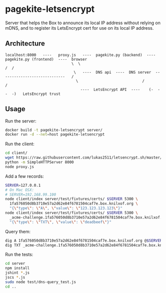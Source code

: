 # pagekite-letsencrypt
Server that helps the Box to announce its local IP address without relying on mDNS, and to register its LetsEncrypt cert for use on its local IP address.

## Architecture

````
localhost:8000   ----   proxy.js   ----  pagekite.py (backend)  ----  pagekite.py (frontend)  ----  browser
                              \  \                                                                /  /
                               \   ----  DNS api  ----  DNS server  -----------------------------   /
                                \                             /                                    /
                                  ----  LetsEncrypt API  ----    (-  -  -  -)   LetsEncrypt trust
````

## Usage
Run the server:
````bash
docker build -t pagekite-letsencrypt server/
docker run -d --net=host pagekite-letsencrypt
````

Run the client:
````bash
cd client/
wget https://raw.githubusercontent.com/lukas2511/letsencrypt.sh/master/letsencrypt.sh
python -m SimpleHTTPServer 8000
node proxy.js
````


Add a few records:
````bash
SERVER=127.0.0.1
# On Mac OSX:
# SERVER=192.168.99.100
node client/index server/test/fixtures/certs/ $SERVER 5300 \
  1fa576050d8b3710e57a2d62e84f6781504caf7e.box.knilxof.org \
  "{\"type\": \"A\", \"value\": \"123.123.123.123\"}"
node client/index server/test/fixtures/certs/ $SERVER 5300 \
  _acme-challenge.1fa576050d8b3710e57a2d62e84f6781504caf7e.box.knilxof.org \
  "{\"type\": \"TXT\", \"value\": \"deadbeef\"}"
````

Query them:
````bash
dig A 1fa576050d8b3710e57a2d62e84f6781504caf7e.box.knilxof.org @$SERVER
dig TXT _acme-challenge.1fa576050d8b3710e57a2d62e84f6781504caf7e.box.knilxof.org @$SERVER
````

Run the tests:
````bash
cd server
npm install
jshint *.js
jscs *.js
sudo node test/dns-query_test.js
cd ..
````

